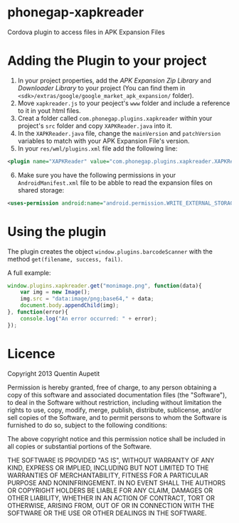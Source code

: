 phonegap-xapkreader
===================

Cordova plugin to access files in APK Expansion Files

# Adding the Plugin to your project

1. In your project properties, add the *APK Expansion Zip Library* and *Downloader Library* to your project (You can find them in `<sdk>/extras/google/google_market_apk_expansion/` folder).
2. Move `xapkreader.js` to your peoject's `www` folder and include a reference to it in yout html files.
3. Creat a folder called `com.phonegap.plugins.xapkreader` within your project's `src` folder and copy `XAPKReader.java` into it.
4. In the `XAPKReader.java` file, change the `mainVersion` and `patchVersion` variables to match with your APK Expansion File's version.
5. In your `res/wml/plugins.xml` file add the following line:

```xml
<plugin name="XAPKReader" value="com.phonegap.plugins.xapkreader.XAPKReader"/>
```

6. Make sure you have the following permissions in your `AndroidManifest.xml` file to be abble to read the expansion files on shared storage:

```xml
<uses-permission android:name="android.permission.WRITE_EXTERNAL_STORAGE" />
```

# Using the plugin

The plugin creates the object `window.plugins.barcodeScanner` with the method `get(filename, success, fail)`.

A full example:

```javascript
window.plugins.xapkreader.get("monimage.png", function(data){
	var img = new Image();
	img.src = "data:image/png;base64," + data;
	document.body.appendChild(img);
}, function(error){
	console.log("An error occurred: " + error);
});
```

# Licence

Copyright 2013 Quentin Aupetit

Permission is hereby granted, free of charge, to any person obtaining a copy of this software and associated documentation files (the "Software"), to deal in the Software without restriction, including without limitation the rights to use, copy, modify, merge, publish, distribute, sublicense, and/or sell copies of the Software, and to permit persons to whom the Software is furnished to do so, subject to the following conditions:

The above copyright notice and this permission notice shall be included in all copies or substantial portions of the Software.

THE SOFTWARE IS PROVIDED "AS IS", WITHOUT WARRANTY OF ANY KIND, EXPRESS OR IMPLIED, INCLUDING BUT NOT LIMITED TO THE WARRANTIES OF MERCHANTABILITY, FITNESS FOR A PARTICULAR PURPOSE AND NONINFRINGEMENT. IN NO EVENT SHALL THE AUTHORS OR COPYRIGHT HOLDERS BE LIABLE FOR ANY CLAIM, DAMAGES OR OTHER LIABILITY, WHETHER IN AN ACTION OF CONTRACT, TORT OR OTHERWISE, ARISING FROM, OUT OF OR IN CONNECTION WITH THE SOFTWARE OR THE USE OR OTHER DEALINGS IN THE SOFTWARE.